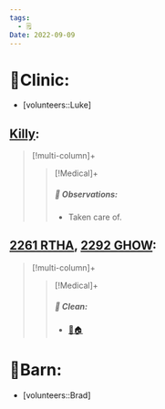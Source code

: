 ```yaml
---
tags:
  - 🗒️
Date: 2022-09-09
---
```


# 🏥Clinic:
- [volunteers::Luke]

## [Killy](../RARE%20Birds/Ed%20Birds/Killy.md):
> [!multi-column]+
>
>> [!Medical]+
>> ##### 🔭 Observations:
>> - Taken care of.

## [2261 RTHA](../RARE%20Birds/2261%20RTHA.md), [2292 GHOW](../RARE%20Birds/2292%20GHOW.md):
> [!multi-column]+
>
>
>> [!Medical]+
>>##### 🫧 Clean:
>> - [🧼🏠](../Admin/Codes/Moved%20to%20clean%20cage.md)
>>

# 🏡Barn:
- [volunteers::Brad]
